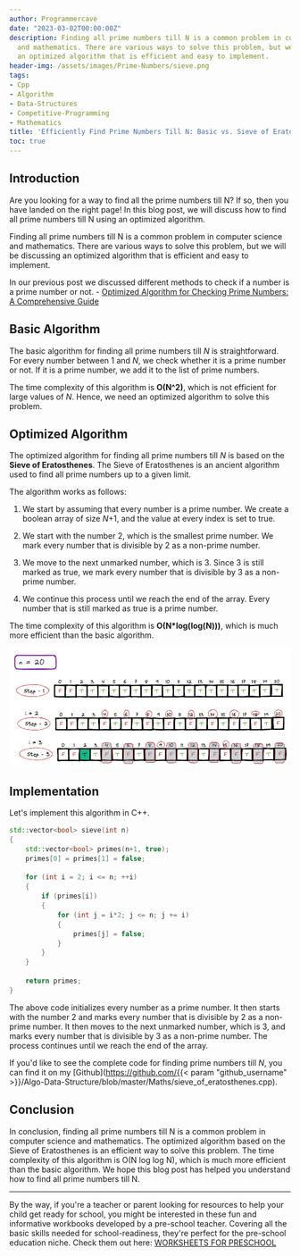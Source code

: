 ```yaml
---
author: Programmercave
date: "2023-03-02T00:00:00Z"
description: Finding all prime numbers till N is a common problem in computer science
  and mathematics. There are various ways to solve this problem, but we will be discussing
  an optimized algorithm that is efficient and easy to implement.
header-img: /assets/images/Prime-Numbers/sieve.png
tags:
- Cpp
- Algorithm
- Data-Structures
- Competitive-Programming
- Mathematics
title: 'Efficiently Find Prime Numbers Till N: Basic vs. Sieve of Eratosthenes'
toc: true
---
```

## Introduction

Are you looking for a way to find all the prime numbers till N? If so, then you have landed on the right page! In this blog post, we will discuss how to find all prime numbers till N using an optimized algorithm.

Finding all prime numbers till N is a common problem in computer science and mathematics. There are various ways to solve this problem, but we will be discussing an optimized algorithm that is efficient and easy to implement.

In our previous post we discussed different methods to check if a number is a prime number or not. - [Optimized Algorithm for Checking Prime Numbers: A Comprehensive Guide](/Optimized-Algorithm-for-Checking-Prime-Numbers-A-Comprehensive-Guide)

## Basic Algorithm

The basic algorithm for finding all prime numbers till _N_ is straightforward. For every number between 1 and _N_, we check whether it is a prime number or not. If it is a prime number, we add it to the list of prime numbers.

The time complexity of this algorithm is **O(N^2)**, which is not efficient for large values of _N_. Hence, we need an optimized algorithm to solve this problem.

## Optimized Algorithm

The optimized algorithm for finding all prime numbers till _N_ is based on the **Sieve of Eratosthenes**. The Sieve of Eratosthenes is an ancient algorithm used to find all prime numbers up to a given limit.

The algorithm works as follows:

1. We start by assuming that every number is a prime number. We create a boolean array of size _N_+1, and the value at every index is set to true.

2. We start with the number 2, which is the smallest prime number. We mark every number that is divisible by 2 as a non-prime number.

3. We move to the next unmarked number, which is 3. Since 3 is still marked as true, we mark every number that is divisible by 3 as a non-prime number.

4. We continue this process until we reach the end of the array. Every number that is still marked as true is a prime number.

The time complexity of this algorithm is **O(N*log(log(N)))**, which is much more efficient than the basic algorithm.

![Sieve of Eratosthenes](/assets/images/Prime-Numbers/sieve.png)

## Implementation

Let's implement this algorithm in C++.

```cpp
std::vector<bool> sieve(int n)
{
	std::vector<bool> primes(n+1, true);
	primes[0] = primes[1] = false;

	for (int i = 2; i <= n; ++i)
	{
		if (primes[i])
		{
			for (int j = i*2; j <= n; j += i)
			{
				primes[j] = false;
			}
		}
	}

	return primes;
}
```

The above code initializes every number as a prime number. It then starts with the number 2 and marks every number that is divisible by 2 as a non-prime number. It then moves to the next unmarked number, which is 3, and marks every number that is divisible by 3 as a non-prime number. The process continues until we reach the end of the array.

If you'd like to see the complete code for finding prime numbers till _N_, you can find it on my [Github](https://github.com/{{< param "github_username" >}}/Algo-Data-Structure/blob/master/Maths/sieve_of_eratosthenes.cpp). 

## Conclusion

In conclusion, finding all prime numbers till N is a common problem in computer science and mathematics. The optimized algorithm based on the Sieve of Eratosthenes is an efficient way to solve this problem. The time complexity of this algorithm is O(N log log N), which is much more efficient than the basic algorithm. We hope this blog post has helped you understand how to find all prime numbers till N.

---

By the way, if you're a teacher or parent looking for resources to help your child get ready for school, you might be interested in these fun and informative workbooks developed by a pre-school teacher. Covering all the basic skills needed for school-readiness, they're perfect for the pre-school education niche. Check them out here: [WORKSHEETS FOR PRESCHOOL](https://ce8977zhz1vrft28uay3ofipe9.hop.clickbank.net/?cbpage=wfpaffiliate)